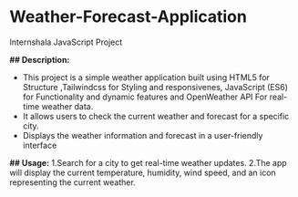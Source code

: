 # Weather-Forecast-Application
Internshala  JavaScript Project

**## Description:**
* This project is a simple weather application built using HTML5 for Structure  ,Tailwindcss for   Styling and responsivenes, JavaScript (ES6) for Functionality and dynamic features and OpenWeather API For real-time weather data.
* It allows users to check the current weather and forecast for a specific city.
* Displays the weather information and forecast in a user-friendly interface

**## Usage:**
1.Search for a city to get real-time weather updates.
2.The app will display the current temperature, humidity, wind speed, and an icon representing the current weather.
